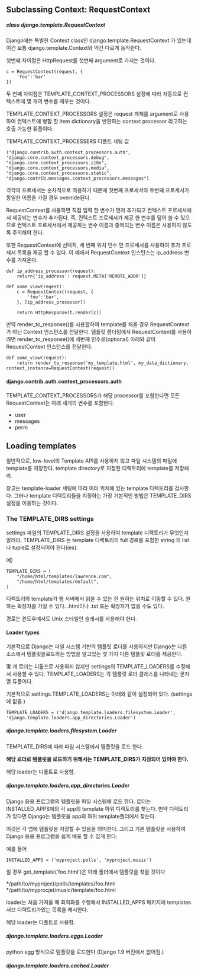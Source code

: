 ## Subclassing Context: RequestContext
##### class django.template.RequestContext

Django에는 특별한 Context class인  django.template.RequestContext 가 있는데 이건 보통 django.template.Context와 약간 다르게 동작한다.

첫번째 차이점은 HttpRequest를 첫번째 argument로 가지는 것이다. 
```
c = RequestContext(request, {
    'foo':'bar'
})
```

두 번째 차이점은 TEMPLATE_CONTEXT_PROCESSORS 설정에 따라 자동으로 컨텍스트에 몇 개의 변수를 채우는 것이다.

TEMPLATE_CONTEXT_PROCESSORS 설정은 request 개체를 argument로 사용하여 컨텍스트에 병합 할 item dictionary을 반환하는 context processor 라고하는 호출 가능한 튜플이다.

TEMPLATE_CONTEXT_PROCESSERS 디폴트 세팅 값 
```
("django.contrib.auth.context_processors.auth",
"django.core.context_processors.debug",
"django.core.context_processors.i18n",
"django.core.context_processors.media",
"django.core.context_processors.static",
"django.contrib.messages.context_processors.messages")
```
각각의 프로세서는 순차적으로 적용하기 때문에 첫번째 프로세서와 두번째 프로세서가 동일한 이름을 가질 경우 override된다.

RequestContext를 사용하면 직접 입력 한 변수가 먼저 추가되고 컨텍스트 프로세서에서 제공되는 변수가 추가된다. 
즉, 컨텍스트 프로세서가 제공 한 변수를 덮어 쓸 수 있으므로 컨텍스트 프로세서에서 제공하는 변수 이름과 중복되는 변수 이름은 사용하지 않도록 주의해야 한다.

또한 RequestContext에 선택적, 세 번째 위치 인수 인 프로세서를 사용하여 추가 프로세서 목록을 제공 할 수 있다. 이 예에서 RequestContext 인스턴스는 ip_address 변수를 가져온다.

```
def ip_address_processor(request):
    return{'ip_address': request.META['REMOTE_ADDR']}

def some_view(reqest):
    c = RequestContext(request, {
        'foo':'bar',
    }, [ip_address_processor])

    return HttpResponse(t.render(c))
```
만약 render_to_response()를 사용할하여 template를 채울 경우 RequestContext가 아닌 Context 인스턴스를 전달한다. 템플릿 렌더링에서 RequestContext를 사용하려면 render_to_response()에 세번째 인수로(optional) 아래와 같이 RequestContext 인스턴스를 전달한다.

```
def some_view(request):
    return render_to_response('my_template.html', my_data_dictionary, context_instance=RequestContext(request))
```
#### django.contrib.auth.context_processors.auth

TEMPLATE_CONTEXT_PROCESSORS가 해당 processor를 포함한다면 모든 RequestContext는 아래 새개의 변수를 포함한다.

* user
* messages
* perm



## Loading templates

일반적으로, low-level의 Template API를 사용하지 않고 파일 시스템의  파일에 template를 저장한다. template directory로 지정된 디렉토리에 template를 저장해라.

장고는 template-loader 세팅에 따라 여러 위치에 있는 template 디렉토리를 검사한다. 그러나 template 디렉토리들을 지정하는 가장 기본적인 방법은 TEMPLATE_DIRS 설정을 이용하는 것이다.


### The TEMPLATE_DIRS settings

settings 파일의 TEMPLATE_DIRS 설정을 사용하여 template 디렉토리가 무엇인지 알려라. TEMPLATE_DIRS 는 template 디렉토리의 full 경로를 포함한 string 의 list나 tuple로 설정되어야 한다(ies). 

예)

```
TEMPLATE_DIRS = (
	"/home/html/templates/lawrence.com",
	"/home/html/templates/default",
)
```

디렉토리와 template가 웹 서버에서 읽을 수 있는 한 원하는 위치로 이동할 수 있다. 원하는 확장자를 가질 수 있다. .html이나 .txt 또는 확장자가 없을 수도 있다.

경로는 윈도우에서도 Unix 스타일인 슬래시를 사용해야 한다.


#### Loader types
기본적으로 Django는 파일 시스템 기반의 템플릿 로더를 사용하지만 Django는 다른 소스에서 템플릿을로드하는 방법을 알고있는 몇 가지 다른 템플릿 로더를 제공한다. 

몇 개 로더는 디톨프로 사용하지 않지만 settings의 TEMPLATE_LOADERS를 수정해서 사용할 수 있다. TEMPLATE_LOADERS는 각 템플릿 로더 클래스를 나타내는 문자열 튜플이다.

기본적으로 settings.TEMPLATE_LOADERS는 아래와 같이 설정되어 있다. (settings에 없음.)

```
TEMPLATE_LOADERS = ('django.template.loaders.filesystem.Loader', 'django.template.loaders.app_directories.Loader')
```

##### django.template.loaders.filesystem.Loader
TEMPLATE_DIRS에 따라 파일 시스템에서 템플릿을 로드 한다. 

**해당 로더로 템플릿을 로드하기 위해서는 TEMPLATE_DIRS가 지정되어 있어야 한다.**

해당 loader는 디폴트로 사용함.

##### django.template.loaders.app_directories.Loader
Django 응용 프로그램의 템플릿을 파일 시스템에 로드 한다. 로더는 INSTALLED_APPS에의 각 app의 template 하위 디렉토리를 찾는다. 만약 디렉토리가 있다면 Django는 템플릿을 app의 하위 template폴더에서 찾는다.

이것은 각 앱에 템플릿을 저장할 수 있음을 의미한다. 그리고 기본 템플릿을 사용하여 Django 응용 프로그램을 쉽게 배포 할 수 있게 한다.

예를 들어 

```
INSTALLED_APPS = ('myproject.polls', 'myproject.music')
```
일 경우 get_template('foo.html')은 아래 폴더에서 템플릿을 찾을 것이다

*/path/to/myproject/polls/templates/foo.html
*/path/to/myprocjet/music/template/foo.html

loader는 처음 가져올 때 최적화를 수행해서 INSTALLED_APPS 패키지에 templates 서브 디렉토리가있는 목록을 캐시한다.

해당 loader는 디폴트로 사용함.

##### django.template.loaders.eggs.Loader
python egg 방식으로 템플릿을 로드한다  (Django 1.9 버전에서 없어짐.)

##### django.template.loaders.cached.Loader
